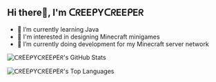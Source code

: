 ## Hi there👋, I'm ᑕᖇEEᑭYᑕᖇEEᑭEᖇ

- 🌱 I’m currently learning Java
- 👀 I'm interested in designing Minecraft minigames
- 🔭 I’m currently doing development for my Minecraft server network

![ᑕᖇEEᑭYᑕᖇEEᑭEᖇ's GitHub Stats](https://github-readme-stats.vercel.app/api?username=Maxsh001&show_icons=true&theme=transparent)

![ᑕᖇEEᑭYᑕᖇEEᑭEᖇ's Top Languages](https://github-readme-stats.vercel.app/api/top-langs/?username=Maxsh001&layout=compact)
